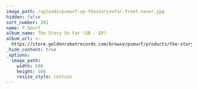 ```yaml
---
image_path: /uploads/psmurf-ep-thestorysofar-front-cover.jpg
hidden: false
sort_number: 201
name: P.Smurf
album_name: The Story So Far (SR - EP)
album_url: >-
  https://store.goldenrobotrecords.com/browse/psmurf/products/the-story-so-far-cd
_hide_content: true
_options:
  image_path:
    width: 500
    height: 500
    resize_style: contain
---
```


